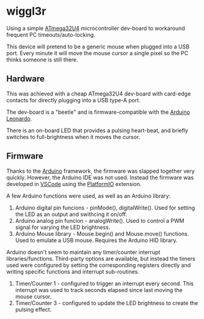 # wiggl3r

Using a simple [ATmega32U4][link_web_atmega32u4] microcontroller dev-board to workaround frequent PC timeouts/auto-locking.

This device will pretend to be a generic mouse when plugged into a USB port.  Every minute it will move the mouse cursor a single pixel so the PC thinks someone is still there.

## Hardware

This was achieved with a cheap ATmega32U4 dev-board with card-edge contacts for directly plugging into a USB type-A port.

The dev-board is a "beetle" and is firmware-compatible with the [Arduino Leonardo][link_web_arduino_leonardo].

There is an on-board LED that provides a pulsing heart-beat, and briefly switches to full-brightness when it moves the cursor.

## Firmware

Thanks to the [Arduino][link_web_arduino] framework, the firmware was slapped together very quickly.  However, the Arduino IDE was not used.  Instead the firmware was developed in [VSCode][link_web_vscode] using the [PlatformIO][link_web_platformio] extension.

A few Arduino functions were used, as well as an Arduino library:
1. Arduino digital pin funcions - pinMode(), digitalWrite().  Used for setting the LED as an output and swithcing it on/off.
2. Arduino analog pin funcion - analogWrite().  Used to control a PWM signal for varying the LED brightness. 
3. Arduino Mouse library - Mouse.begin() and Mouse.move() functions.  Used to emulate a USB mouse.  Requires the Arduino HID library.

Arduino doesn't seem to maintain any timer/counter interrupt libraries/functions.  Third-party options are available, but instead the timers used were configured by setting the corresponding registers directly and writing specific functions and interrupt sub-routines.
1. Timer/Counter 1 - configured to trigger an interrupt every second.  This interrupt was used to track seconds elapsed since last moving the mouse cursor.
2. Timer/Counter 3 - configured to update the LED brightness to create the pulsing effect.

[link_web_arduino]:https://www.arduino.cc/
[link_web_arduino_leonardo]:https://docs.arduino.cc/hardware/leonardo
[link_web_atmega32u4]:https://www.microchip.com/en-us/product/ATmega32U4
[link_web_platformio]:https://platformio.org/
[link_web_vscode]:https://code.visualstudio.com/

